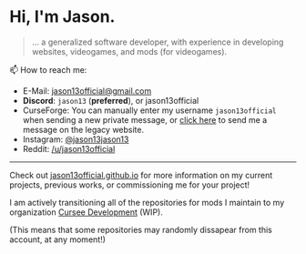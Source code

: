 # Hi, I'm Jason.
> ... a generalized software developer, with experience in developing websites, videogames, and mods (for videogames).

📫 How to reach me:
- E-Mail: jason13official@gmail.com
- **Discord**: `jason13` (**preferred**), or jason13official
- CurseForge: You can manually enter my username `jason13official` when sending a new private message, or [click here](https://legacy.curseforge.com/private-messages/send?recipient=jason13official) to send me a message on the legacy website.
- Instagram: [@jason13jason13](https://www.instagram.com/jason13jason13/)
- Reddit: [/u/jason13official](https://www.reddit.com/u/jason13official)

---

Check out [jason13official.github.io](https://www.jason13official.github.io/) for more information on my current projects, previous works, or commissioning me for your project!

I am actively transitioning all of the repositories for mods I maintain to my organization [Cursee Development](https://www.github.com/Cursee-Development) (WIP). 

(This means that some repositories may randomly dissapear from this account, at any moment!)

<!--
[https://jason13official.github.io](https://jason13official.github.io)
[https://cursee-development.github.io](https://cursee-development.github.io)
-->
